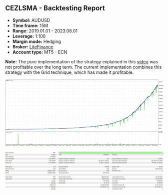 ## CEZLSMA - Backtesting Report

-   **Symbol:** AUDUSD
-   **Time frame:** 15M
-   **Range:** 2019.01.01 - 2023.08.01
-   **Leverage:** 1:100
-   **Margin mode:** Hedging
-   **Broker:** [LiteFinance](https://litefinance.org)
-   **Account type:** MT5 - ECN

**Note:** The pure implementation of the strategy explained in this [video](https://youtu.be/2U5VTWBBK8U) was not profitable over the long term. The current implementation combines this strategy with the Grid technique, which has made it profitable.

![Graph](graph.png)

![Report](report.png)
